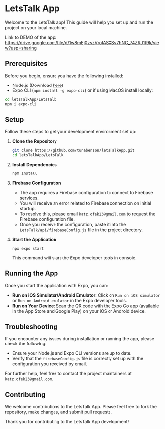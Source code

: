 
# LetsTalk App

Welcome to the LetsTalk app! This guide will help you set up and run the project on your local machine.

Link to DEMO of the app: https://drive.google.com/file/d/1w8mEj0zszVroIASXSv7hNC_74ZRJ1t9k/view?usp=sharing

## Prerequisites

Before you begin, ensure you have the following installed:
- Node.js (Download [here](https://nodejs.org/))
- Expo CLI (`npm install -g expo-cli`)
     or if using MacOS install locally:
```bash
cd letsTalkApp/LetsTalk
npm i expo-cli
```

## Setup

Follow these steps to get your development environment set up:

1. **Clone the Repository**
   ```bash
   git clone https://github.com/tunabenson/letsTalkApp.git
   cd letsTalkApp/LetsTalk
   ```

2. **Install Dependencies**
   ```bash
   npm install
   ```

3. **Firebase Configuration**
   - The app requires a Firebase configuration to connect to Firebase services.
   - You will receive an error related to Firebase connection on initial startup.
   - To resolve this, please email `katz.ofek23@gmail.com` to request the Firebase configuration file.
   - Once you receive the configuration, paste it into the `LetsTalk/api/firebaseConfig.js` file in the project directory.

4. **Start the Application**
   ```bash
   npx expo start
   ```
   This command will start the Expo developer tools in console.

## Running the App

Once you start the application with Expo, you can:
- **Run on iOS Simulator/Android Emulator**: Click on `Run on iOS simulator` or `Run on Android emulator` in the Expo developer tools.
- **Run on Your Device**: Scan the QR code with the Expo Go app (available in the App Store and Google Play) on your iOS or Android device.

## Troubleshooting

If you encounter any issues during installation or running the app, please check the following:
- Ensure your Node.js and Expo CLI versions are up to date.
- Verify that the `firebaseConfig.js` file is correctly set up with the configuration you received by email.

For further help, feel free to contact the project maintainers at `katz.ofek23@gmail.com`.

## Contributing

We welcome contributions to the LetsTalk App. Please feel free to fork the repository, make changes, and submit pull requests.

Thank you for contributing to the LetsTalk App development!
